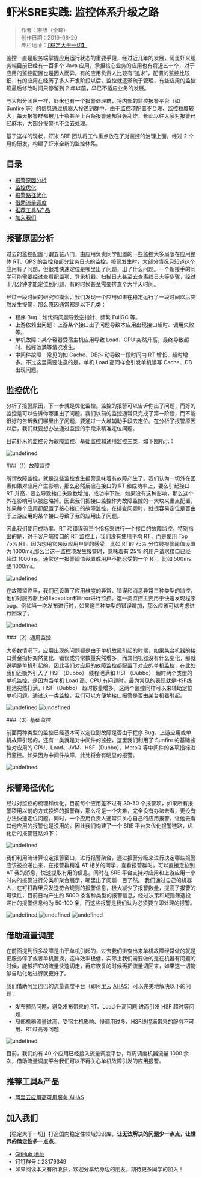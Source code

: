 # 虾米SRE实践: 监控体系升级之路

> 作者：宋旭（全琮）  
> 创作日期：2019-08-20  
> 专栏地址：[【稳定大于一切】](https://github.com/StabilityMan/StabilityGuide)



监控一直是服务端掌握应用运行状态的重要手段，经过近几年的发展，阿里虾米服务端目前已经有一百多个 Java 应用，承担核心业务的应用也有将近五十个，对于应用的监控配置也是因人而异。有的应用负责人比较有“追求”，配置的监控比较细，有的应用在经历了多人开发阶段以后，监控就逐渐疏于管理，有些应用的监控项最后修改时间只停留到 2 年以前，早已不适应业务的发展。

与大部分团队一样，虾米也有一个报警处理群，将内部的监控报警平台（如 Sunfire 等）的信息通过机器人投递到群中，由于监控项配置不合理、监控粒度较大，每天报警群都被几十条甚至上百条报警通知狂轰乱炸，长此以往大家对报警已经麻木，大部分报警也不会去处理。

基于这样的现状，虾米 SRE 团队将工作重点放在了对监控的治理上面，经过 2 个月的研发，构建了虾米全新的监控体系。


## 目录
- [报警原因分析](#报警原因分析)
- [监控优化](#监控优化)
- [报警路径优化](#报警路径优化)
- [借助流量调度](#借助流量调度)
- [推荐工具&产品](#推荐工具产品)
- [加入我们](#加入我们)



## 报警原因分析

过去的监控配置可谓五花八门，由应用负责同学配置的一些监控大多局限在应用整体 RT、QPS 的监控和部分业务日志的监控，报警发生时，大部分情况只知道这个应用有了问题，但很难快速定位是哪里出了问题，出了什么问题。一个新接手的同学可能需要经过查看配置项、登录机器、扫描日志甚至去查离线日志等步骤，经过十几分钟才能定位到问题，有的时候甚至需要排查个大半天时间。

经过一段时间的研究和摸索，我们发现一个应用如果在稳定运行了一段时间以后突然发生报警，那么原因通常都是以下几类：

- 程序 Bug：如代码问题导致空指针、频繁 FullGC 等。
- 上游依赖出问题：上游某个接口出了问题导致本应用出现接口超时、调用失败等。
- 单机故障：某个容器受宿主机应用导致 Load、CPU 突然升高，最终导致超时、线程池满等情况发生。
- 中间件故障：常见的如 Cache、DB抖 动导致一段时间内 RT 增长、超时增多。不过这里需要注意的是，单机 Load 高同样会引发单机读写 Cache、DB 出现问题。

## 监控优化

分析了报警原因，下一步就是优化监控。监控的报警可以告诉你出了问题，而好的监控是可以告诉你哪里出了问题。我们以前的监控通常只完成了第一阶段，而不能很好的告诉我们哪里出了问题，要通过一大堆辅助手段去定位。在分析了报警原因以后，我们就要想办法通过监控的手段来精准定位问题。

目前虾米的监控分为故障监控、基础监控和通用监控三类，如下图所示：

![undefined](https://cdn.nlark.com/lark/0/2018/png/32149/1536392190184-97b75769-3387-42ab-b937-087a7494a800.png) 


###（1）故障监控

所谓故障监控，就是这些监控发生报警意味着有故障产生了。我们认为一切外在因素如果对应用产生影响，那么必然反应在接口的 RT 和成功率上，要么引起接口 RT 升高，要么导致接口失败数增加，成功率下跌，如果没有这种影响，那么这个外在影响可以被忽略掉。因此我们把接口监控作为故障监控的一大块来重点配置，如果每个应用都配置了核心接口的故障监控，在排查问题时，就很容易定位是否由于上游应用的某个接口导致了我的应用出了问题。

因此我们使用成功率、RT 和错误码三个指标来进行一个接口的故障监控。特别指出的是，对于客户端接口的 RT 监控上，我们没有使用平均 RT，而是使用 Top 75% RT。因为想用它来反应用户侧的感受，比如 RT的 75% 分位线报警阈值设置为 1000ms,那么当这一监控项发生报警时，意味着有 25% 的用户请求接口已经超过 1000ms。通常这一报警阈值设置成用户不能忍受的一个 RT，比如 500ms 或 1000ms。

![undefined](https://cdn.nlark.com/lark/0/2018/png/32149/1536393522474-d26c3547-5970-4a71-9c8f-372a36a1dcea.png)


在故障监控里，我们还设置了应用维度的异常、错误和消息异常三种类型的监控，他们对服务器上的Exception和Error进行监控。这一类监控主要用于快速发现程序bug。例如当一次发布进行时，如果这三种类型的错误增加，那么应该可以考虑进行回滚了。

![undefined](https://cdn.nlark.com/lark/0/2018/png/32149/1536393535213-d5f4c94e-dddd-4eae-82ee-a5909cb86073.png) 


###（2）通用监控

大多数情况下，应用出现的问题都是由于单机故障引起的时候，如果某台机器的接口黄金指标突然变化、错误或异常数量突然增多，而其他机器没有什么变化，那就说明是单机引起的。因此我们对应用的故障监控都配置了对应的单机监控，在此处我们还额外引入了 HSF（Dubbo） 线程池满和 HSF（Dubbo） 超时两个类型的单机监控，是因为当单机 Load 高、CPU 有问题时，最为常见的表现就是HSF线程池突然打满，HSF（Dubbo） 超时数量增多，这两个监控同样可以来辅助定位单机问题。通过这一类监控，我们可以方便地接口报警是否由某台机器引起。

![undefined](https://cdn.nlark.com/lark/0/2018/png/32149/1536393953279-804eee85-3e94-42d8-b3ca-decf6f403496.png) 
![undefined](https://intranetproxy.alipay.com/skylark/lark/0/2019/png/32149/1560906326838-9f724ef1-4b94-421c-8362-64c4363a17d3.png) 

###（3）基础监控

前面两种类型的监控已经基本可以定位到故障是否由于程序 Bug、上游应用或单机故障引起的，还有一类就是对中间件的监控，这里我们利用了 Sunfire 的基础监控对应用的 CPU、Load、JVM、HSF（Dubbo）、MetaQ 等中间件的各项指标进行监控。如果因为中间件故障，此处将会有明显的报警。

![undefined](https://intranetproxy.alipay.com/skylark/lark/0/2019/png/32149/1560906411623-147f6a05-d043-4cc2-8c77-b707c85e2bf4.png) 


## 报警路径优化

经过对监控的梳理和优化，目前每个应用差不过有 30-50 个报警项，如果所有报警项用以前的方式投递的报警群，那么将是一个灾难，完全没有办法去看，更没有办法快速定位问题。同时，一个应用负责人通常只关心自己的应用报警，让他去看其他应用的报警也是没用的。因此我们构建了一个 SRE 平台来优化报警链路，优化后的报警链路如下：

![undefined](https://cdn.nlark.com/lark/0/2018/png/32149/1536395829248-b7f91152-5f86-4732-8340-951dc18af4f9.png) 

我们利用流计算设定报警窗口，进行报警聚合，通过报警分级来进行决定哪些报警应该被投递出来，在报警群精准 AT 相关的同学，查看报警群时，可以直接定位到 AT 我的消息，快速提取有用的信息。同时在 SRE 平台支持对应用和上游应用一小时内的报警进行分类和聚合展示，哪里出了问题一目了然。
我们通过自己的机器人，在钉钉群里只发送符合规则的报警信息，极大减少了报警数量，提高了报警的可读性，目前日均产生约 5000 条各种类型的报警信息，经过决策和规则筛选投递出的报警信息约为 50-100 条，而这些报警是我们认为必须要立即处理的报警。

![undefined](https://cdn.nlark.com/lark/0/2018/png/32149/1536396444764-166d1af6-efa7-47ad-a200-e2ca2548d984.png) 
![undefined](https://intranetproxy.alipay.com/skylark/lark/0/2019/png/32149/1560906468221-3b8bed4b-2d4b-40a0-9249-7aa4ca697daa.png) 
![undefined](https://intranetproxy.alipay.com/skylark/lark/0/2019/png/32149/1560906512759-f2de5ed2-2945-4c52-b5f7-3428ac0847a8.png) 




## 借助流量调度

在前面提到很多故障是由于单机引起的，过去我们排查出来单机故障经常做的就是把服务停了或者单机置换，这样效率极低，实际上我们需要做的是在机器有问题的时候，能够把它的流量快速切走，再它恢复的时候再把流量切回来，如果这一切能够自动化地进行就更好了。

我们借助阿里巴巴的流量调度平台（即阿里云 [AHAS](https://help.aliyun.com/document_detail/90320.html)）可以完美地解决以下的问题：

- 发布预热问题，避免发布带来的 RT、Load 升高问题 进而引发 HSF 超时等问题
- 局部机器流量过高、受宿主机影响、慢调用过多、HSF线程满带来的服务不可用、RT过高等问题

![undefined](https://intranetproxy.alipay.com/skylark/lark/0/2019/png/32149/1560906921011-64bf2e72-01c5-4b50-b5b8-4829e01f0450.png) 

目前，我们约有 40 个应用已经接入流量调度平台，每周调度机器流量 1000 余次，借助流量调度平台我们可以不再关心单机故障引发的应用报警。


## 推荐工具&产品
* [阿里云应用高可用服务 AHAS](https://help.aliyun.com/document_detail/90320.html)


## 加入我们
【稳定大于一切】打造国内稳定性领域知识库，**让无法解决的问题少一点点，让世界的确定性多一点点**。

* [GitHub 地址](https://github.com/StabilityMan/StabilityGuide)
* 钉钉群号：23179349
* 如果阅读本文有所收获，欢迎分享给身边的朋友，期待更多同学的加入！